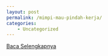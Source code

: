 ```yaml
---
layout: post
permalink: /mimpi-mau-pindah-kerja/
categories:
    - Uncategorized
---
```


[Baca Selengkapnya](/08)